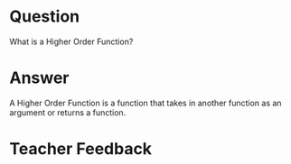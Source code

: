 # Question
What is a Higher Order Function?

# Answer
A Higher Order Function is a function that takes in another function as an argument or returns a function.

# Teacher Feedback